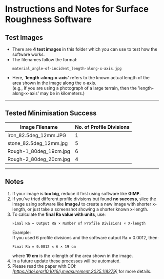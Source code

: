 
# Instructions and Notes for Surface Roughness Software

## Test Images
- There are **4 test images** in this folder which you can use to test how the software works.
- The filenames follow the format:  
  ```
  material_angle-of-incident_length-along-x-axis.jpg
  ```
- Here, **'length-along-x-axis'** refers to the known actual length of the area shown in the image along the x-axis.  
  (e.g., If you are using a photograph of a large terrain, then the 'length-along-x-axis' may be in kilometers.)

---

## Tested Minimisation Success

| Image Filename                  | No. of Profile Divisions |
|--------------------------------|---------------------------|
| iron_82.5deg_12mm.JPG          | 1                         |
| stone_82.5deg_12mm.jpg         | 5                         |
| Rough-1_80deg_19cm.jpg         | 6                         |
| Rough-2_80deg_20cm.jpg         | 4                         |

---

## Notes

1. If your image is **too big**, reduce it first using software like **GIMP**.
2. If you've tried different profile divisions but found **no success**, slice the image using software like **ImageJ** to create a new image with shorter x-length, or just take a screenshot showing a shorter known x-length.
3. To calculate the **final Ra value with units**, use:
   ```
   Final Ra = Output Ra × Number of Profile Divisions × X-length
   ```
   Example:  
   If you used 6 profile divisions and the software output Ra = 0.0012, then:  
   ```
   Final Ra = 0.0012 × 6 × 19 cm
   ```
   where **19 cm** is the x-length of the area shown in the image.
4. In a future update these processes will be automated.
5. Please read the paper with DOI: *[https://doi.org/10.1016/j.measurement.2025.118279]* for more details.
